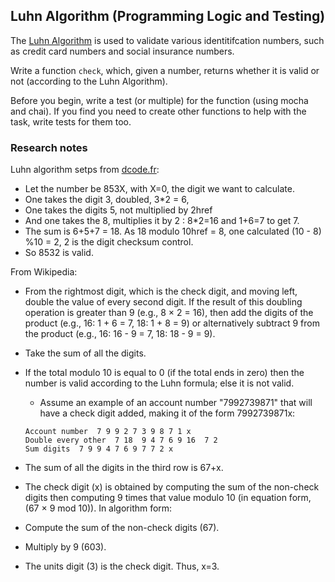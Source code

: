 ## Luhn Algorithm (Programming Logic and Testing)

The [Luhn Algorithm](https://en.wikipedia.org/wiki/Luhn_algorithm) is used to validate various identitifcation numbers, such as credit card numbers and social insurance numbers.

Write a function `check`, which, given a number, returns whether it is valid or not (according to the Luhn Algorithm).

Before you begin, write a test (or multiple) for the function (using mocha and chai). If you find you need to create other functions to help with the task, write tests for them too.

### Research notes

Luhn algorithm setps from [dcode.fr](http://www.dcode.fr/luhn-algorithm):

* Let the number be 853X, with X=0, the digit we want to calculate.
* One takes the digit 3, doubled, 3*2 = 6,
* One takes the digits 5, not multiplied by 2href
* And one takes the 8, multiplies it by 2 : 8*2=16 and 1+6=7 to get 7.
* The sum is 6+5+7 = 18. As 18 modulo 10href = 8, one calculated (10 - 8) %10 = 2, 2 is the digit checksum control.
* So 8532 is valid.

From Wikipedia:

* From the rightmost digit, which is the check digit, and moving left, double the value of every second digit. If the result of this doubling operation is greater than 9 (e.g., 8 × 2 = 16), then add the digits of the product (e.g., 16: 1 + 6 = 7, 18: 1 + 8 = 9) or alternatively subtract 9 from the product (e.g., 16: 16 - 9 = 7, 18: 18 - 9 = 9).
* Take the sum of all the digits.
* If the total modulo 10 is equal to 0 (if the total ends in zero) then the number is valid according to the Luhn formula; else it is not valid.
  * Assume an example of an account number "7992739871" that will have a check digit added, making it of the form 7992739871x:
  ```
  Account number  7 9 9 2 7 3 9 8 7 1 x
  Double every other  7 18  9 4 7 6 9 16  7 2
  Sum digits  7 9 9 4 7 6 9 7 7 2 x
  ```
* The sum of all the digits in the third row is 67+x.

* The check digit (x) is obtained by computing the sum of the non-check digits then computing 9 times that value modulo 10 (in equation form, (67 × 9 mod 10)). In algorithm form:

* Compute the sum of the non-check digits (67).
* Multiply by 9 (603).
* The units digit (3) is the check digit. Thus, x=3.
